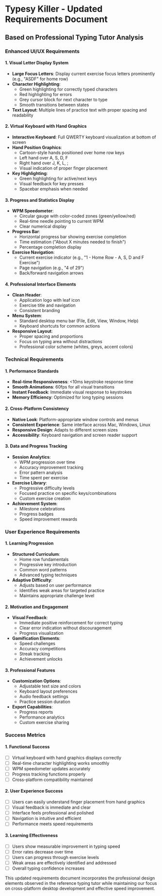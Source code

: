 # Typesy Killer - Updated Requirements Document

## Based on Professional Typing Tutor Analysis

### Enhanced UI/UX Requirements

#### 1. Visual Letter Display System

- **Large Focus Letters**: Display current exercise focus letters prominently (e.g., "ASDF" for home row)
- **Character Highlighting**:
  - Green highlighting for correctly typed characters
  - Red highlighting for errors
  - Grey cursor block for next character to type
  - Smooth transitions between states
- **Text Layout**: Multiple lines of practice text with proper spacing and readability

#### 2. Virtual Keyboard with Hand Graphics

- **Interactive Keyboard**: Full QWERTY keyboard visualization at bottom of screen
- **Hand Position Graphics**:
  - Cartoon-style hands positioned over home row keys
  - Left hand over A, S, D, F
  - Right hand over J, K, L, ;
  - Visual indication of proper finger placement
- **Key Highlighting**:
  - Green highlighting for active/next keys
  - Visual feedback for key presses
  - Spacebar emphasis when needed

#### 3. Progress and Statistics Display

- **WPM Speedometer**:
  - Circular gauge with color-coded zones (green/yellow/red)
  - Real-time needle pointing to current WPM
  - Clear numerical display
- **Progress Bar**:
  - Horizontal progress bar showing exercise completion
  - Time estimation ("About X minutes needed to finish")
  - Percentage completion display
- **Exercise Navigation**:
  - Current exercise indicator (e.g., "1 - Home Row - A, S, D and F Exercise")
  - Page navigation (e.g., "4 of 29")
  - Back/forward navigation arrows

#### 4. Professional Interface Elements

- **Clean Header**:
  - Application logo with leaf icon
  - Exercise title and navigation
  - Consistent branding
- **Menu System**:
  - Standard desktop menu bar (File, Edit, View, Window, Help)
  - Keyboard shortcuts for common actions
- **Responsive Layout**:
  - Proper spacing and proportions
  - Focus on typing area without distractions
  - Professional color scheme (whites, greys, accent colors)

### Technical Requirements

#### 1. Performance Standards

- **Real-time Responsiveness**: <10ms keystroke response time
- **Smooth Animations**: 60fps for all visual transitions
- **Instant Feedback**: Immediate visual response to keystrokes
- **Memory Efficiency**: Optimized for long typing sessions

#### 2. Cross-Platform Consistency

- **Native Look**: Platform-appropriate window controls and menus
- **Consistent Experience**: Same interface across Mac, Windows, Linux
- **Responsive Design**: Adapts to different screen sizes
- **Accessibility**: Keyboard navigation and screen reader support

#### 3. Data and Progress Tracking

- **Session Analytics**:
  - WPM progression over time
  - Accuracy improvement tracking
  - Error pattern analysis
  - Time spent per exercise
- **Exercise Library**:
  - Progressive difficulty levels
  - Focused practice on specific keys/combinations
  - Custom exercise creation
- **Achievement System**:
  - Milestone celebrations
  - Progress badges
  - Speed improvement rewards

### User Experience Requirements

#### 1. Learning Progression

- **Structured Curriculum**:
  - Home row fundamentals
  - Progressive key introduction
  - Common word patterns
  - Advanced typing techniques
- **Adaptive Difficulty**:
  - Adjusts based on user performance
  - Identifies weak areas for targeted practice
  - Maintains appropriate challenge level

#### 2. Motivation and Engagement

- **Visual Feedback**:
  - Immediate positive reinforcement for correct typing
  - Clear error indication without discouragement
  - Progress visualization
- **Gamification Elements**:
  - Speed challenges
  - Accuracy competitions
  - Streak tracking
  - Achievement unlocks

#### 3. Professional Features

- **Customization Options**:
  - Adjustable text size and colors
  - Keyboard layout preferences
  - Audio feedback settings
  - Practice session duration
- **Export Capabilities**:
  - Progress reports
  - Performance analytics
  - Custom exercise sharing

### Success Metrics

#### 1. Functional Success

- [ ] Virtual keyboard with hand graphics displays correctly
- [ ] Real-time character highlighting works smoothly
- [ ] WPM speedometer updates accurately
- [ ] Progress tracking functions properly
- [ ] Cross-platform compatibility maintained

#### 2. User Experience Success

- [ ] Users can easily understand finger placement from hand graphics
- [ ] Visual feedback is immediate and clear
- [ ] Interface feels professional and polished
- [ ] Navigation is intuitive and efficient
- [ ] Performance meets speed requirements

#### 3. Learning Effectiveness

- [ ] Users show measurable improvement in typing speed
- [ ] Error rates decrease over time
- [ ] Users can progress through exercise levels
- [ ] Weak areas are effectively identified and addressed
- [ ] Overall typing confidence increases

This updated requirements document incorporates the professional design elements observed in the reference typing tutor while maintaining our focus on cross-platform desktop development and effective speed improvement.
